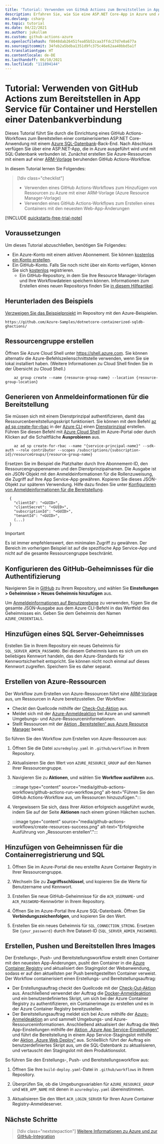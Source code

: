 ```yaml
---
title: 'Tutorial: Verwenden von GitHub Actions zum Bereitstellen in App Service für Container und Herstellen einer Datenbankverbindung'
description: Erfahren Sie, wie Sie eine ASP.NET Core-App in Azure und Azure SQL-Datenbank mit GitHub Actions bereitstellen.
ms.devlang: csharp
ms.topic: tutorial
ms.date: 04/22/2021
ms.author: jukullam
ms.custom: github-actions-azure
ms.openlocfilehash: f8048dab26451fea85b52caa3ffdc27d7e0a677a
ms.sourcegitcommit: 34feb2a5bdba1351d9fc375c46e62aa40bbd5a1f
ms.translationtype: HT
ms.contentlocale: de-DE
ms.lasthandoff: 06/10/2021
ms.locfileid: "111894144"
---
```

# <a name="tutorial-use-github-actions-to-deploy-to-app-service-for-containers-and-connect-to-a-database"></a>Tutorial: Verwenden von GitHub Actions zum Bereitstellen in App Service für Container und Herstellen einer Datenbankverbindung

Dieses Tutorial führt Sie durch die Einrichtung eines GitHub Actions-Workflows zum Bereitstellen einer containerisierten ASP.NET Core-Anwendung mit einem [Azure SQL-Datenbank](../azure-sql/database/sql-database-paas-overview.md)-Back-End. Nach Abschluss verfügen Sie über eine ASP.NET-App, die in Azure ausgeführt wird und mit SQL-Datenbank verbunden ist. Zunächst erstellen Sie Azure-Ressourcen mit einem auf einer [ARM-Vorlage](../azure-resource-manager/templates/overview.md) beruhenden GitHub Actions-Workflow.

In diesem Tutorial lernen Sie Folgendes:

> [!div class="checklist"]
>
> - Verwenden eines GitHub Actions-Workflows zum Hinzufügen von Ressourcen zu Azure mit einer ARM-Vorlage (Azure Resource Manager-Vorlage)
> - Verwenden eines GitHub Actions-Workflows zum Erstellen eines Containers mit den neuesten Web-App-Änderungen

[!INCLUDE [quickstarts-free-trial-note](../../includes/quickstarts-free-trial-note.md)]

## <a name="prerequisites"></a>Voraussetzungen

Um dieses Tutorial abzuschließen, benötigen Sie Folgendes:

- Ein Azure-Konto mit einem aktiven Abonnement. Sie können [kostenlos ein Konto erstellen](https://azure.microsoft.com/free/?WT.mc_id=A261C142F).
- Ein GitHub-Konto. Falls Sie noch nicht über ein Konto verfügen, können Sie sich [kostenlos](https://github.com/join) registrieren.
  - Ein GitHub-Repository, in dem Sie Ihre Resource Manager-Vorlagen und Ihre Workflowdateien speichern können. Informationen zum Erstellen eines neuen Repositorys finden Sie [in diesem Hilfeartikel](https://docs.github.com/en/github/creating-cloning-and-archiving-repositories/creating-a-new-repository).

## <a name="download-the-sample"></a>Herunterladen des Beispiels

[Verzweigen Sie das Beispielprojekt](https://github.com/Azure-Samples/dotnetcore-containerized-sqldb-ghactions/) im Repository mit den Azure-Beispielen.

```
https://github.com/Azure-Samples/dotnetcore-containerized-sqldb-ghactions/
```

## <a name="create-the-resource-group"></a>Ressourcengruppe erstellen

Öffnen Sie Azure Cloud Shell unter https://shell.azure.com. Sie können alternativ die Azure-Befehlszeilenschnittstelle verwenden, wenn Sie sie lokal installiert haben. (Weitere Informationen zu Cloud Shell finden Sie in der Übersicht zu Cloud Shell.)

```azurecli-interactive
    az group create --name {resource-group-name} --location {resource-group-location}
```

## <a name="generate-deployment-credentials"></a>Generieren von Anmeldeinformationen für die Bereitstellung

Sie müssen sich mit einem Dienstprinzipal authentifizieren, damit das Ressourcenbereitstellungsskript funktioniert. Sie können mit dem Befehl [az ad sp create-for-rbac](/cli/azure/ad/sp#az_ad_sp_create_for_rbac) in der [Azure CLI](/cli/azure/) einen [Dienstprinzipal](../active-directory/develop/app-objects-and-service-principals.md#service-principal-object) erstellen. Führen Sie diesen Befehl mit [Azure Cloud Shell](https://shell.azure.com/) im Azure-Portal oder durch Klicken auf die Schaltfläche **Ausprobieren** aus.

```azurecli-interactive
    az ad sp create-for-rbac --name "{service-principal-name}" --sdk-auth --role contributor --scopes /subscriptions/{subscription-id}/resourceGroups/{resource-group-name}
```

Ersetzen Sie im Beispiel die Platzhalter durch Ihre Abonnement-ID, den Ressourcengruppennamen und den Dienstprinzipalnamen. Die Ausgabe ist ein JSON-Objekt mit den Anmeldeinformationen für die Rollenzuweisung, die Zugriff auf Ihre App Service-App gewähren. Kopieren Sie dieses JSON-Objekt zur späteren Verwendung. Hilfe dazu finden Sie unter [Konfigurieren von Anmeldeinformationen für die Bereitstellung](https://github.com/Azure/login#configure-deployment-credentials).

```output
  {
    "clientId": "<GUID>",
    "clientSecret": "<GUID>",
    "subscriptionId": "<GUID>",
    "tenantId": "<GUID>",
    (...)
  }
```

> [!IMPORTANT]
> Es ist immer empfehlenswert, den minimalen Zugriff zu gewähren. Der Bereich im vorherigen Beispiel ist auf die spezifische App Service-App und nicht auf die gesamte Ressourcengruppe beschränkt.

## <a name="configure-the-github-secret-for-authentication"></a>Konfigurieren des GitHub-Geheimnisses für die Authentifizierung

Navigieren Sie in [GitHub](https://github.com/) zu Ihrem Repository, und wählen Sie **Einstellungen > Geheimnisse > Neues Geheimnis hinzufügen** aus.

Um [Anmeldeinformationen auf Benutzerebene](#generate-deployment-credentials) zu verwenden, fügen Sie die gesamte JSON-Ausgabe aus dem Azure CLI-Befehl in das Wertfeld des Geheimnisses ein. Geben Sie dem Geheimnis den Namen `AZURE_CREDENTIALS`.

## <a name="add-a-sql-server-secret"></a>Hinzufügen eines SQL Server-Geheimnisses

Erstellen Sie in Ihrem Repository ein neues Geheimnis für `SQL_SERVER_ADMIN_PASSWORD`. Bei diesem Geheimnis kann es sich um ein beliebiges Kennwort handeln, das den Azure-Standards für Kennwortsicherheit entspricht. Sie können nicht noch einmal auf dieses Kennwort zugreifen. Speichern Sie es daher separat.

## <a name="create-azure-resources"></a>Erstellen von Azure-Ressourcen

Der Workflow zum Erstellen von Azure-Ressourcen führt eine [ARM-Vorlage](../azure-resource-manager/templates/overview.md) aus, um Ressourcen in Azure bereitzustellen. Der Workflow:

- Checkt den Quellcode mithilfe der [Check-Out-Aktion](https://github.com/marketplace/actions/checkout) aus.
- Meldet sich mit der [Azure-Anmeldeaktion](https://github.com/marketplace/actions/azure-login) bei Azure an und sammelt Umgebungs- und Azure-Ressourceninformationen.
- Stellt Ressourcen mit der [Aktion „Bereitstellen“ aus Azure Resource Manager](https://github.com/marketplace/actions/deploy-azure-resource-manager-arm-template) bereit.

So führen Sie den Workflow zum Erstellen von Azure-Ressourcen aus:

1. Öffnen Sie die Datei `azuredeploy.yaml` in `.github/workflows` in Ihrem Repository.

1. Aktualisieren Sie den Wert von `AZURE_RESOURCE_GROUP` auf den Namen Ihrer Ressourcengruppe.

1. Navigieren Sie zu **Aktionen**, und wählen Sie **Workflow ausführen** aus.

   :::image type="content" source="media/github-actions-workflows/github-actions-run-workflow.png" alt-text="Führen Sie den GitHub Actions-Workflow aus, um Ressourcen hinzuzufügen.":::

1. Vergewissern Sie sich, dass Ihrer Aktion erfolgreich ausgeführt wurde, indem Sie auf der Seite **Aktionen** nach einem grünen Häkchen suchen.

   :::image type="content" source="media/github-actions-workflows/create-resources-success.png" alt-text="Erfolgreiche Ausführung von „Ressourcen erstellen“.":::

## <a name="add-container-registry-and-sql-secrets"></a>Hinzufügen von Geheimnissen für die Containerregistrierung und SQL

1. Öffnen Sie im Azure-Portal die neu erstellte Azure Container Registry in Ihrer Ressourcengruppe.

1. Wechseln Sie zu **Zugriffsschlüssel**, und kopieren Sie die Werte für Benutzername und Kennwort.

1. Erstellen Sie neue GitHub-Geheimnisse für die `ACR_USERNAME`- und `ACR_PASSWORD`-Kennwörter in Ihrem Repository.

1. Öffnen Sie im Azure-Portal Ihre Azure SQL-Datenbank. Öffnen Sie **Verbindungszeichenfolgen**, und kopieren Sie den Wert.

1. Erstellen Sie ein neues Geheimnis für `SQL_CONNECTION_STRING`. Ersetzen Sie `{your_password}` durch Ihre Dataset-ID (`SQL_SERVER_ADMIN_PASSWORD`).

## <a name="build-push-and-deploy-your-image"></a>Erstellen, Pushen und Bereitstellen Ihres Images

Der Erstellungs-, Push- und Bereitstellungsworkflow erstellt einen Container mit den neuesten App-Änderungen, pusht den Container in die [Azure Container Registry](../container-registry/index.yml) und aktualisiert den Stagingslot der Webanwendung, sodass er auf den aktuellsten per Push bereitgestellten Container verweist. Der Workflow containerisiert einen Erstellungs- und Bereitstellungsauftrag:

- Der Erstellungsauftrag checkt den Quellcode mit der [Check-Out-Aktion](https://github.com/marketplace/actions/checkout) aus. Anschließend verwendet der Auftrag die [Docker-Anmeldeaktion](https://github.com/marketplace/actions/docker-login) und ein benutzerdefiniertes Skript, um sich bei der Azure Container Registry zu authentifizieren, ein Containerimage zu erstellen und es in der Azure Container Registry bereitzustellen.
- Der Bereitstellungsauftrag meldet sich bei Azure mithilfe der [Azure-Anmeldeaktion](https://github.com/marketplace/actions/azure-login) an und sammelt Umgebungs- und Azure-Ressourceninformationen. Anschließend aktualisiert der Auftrag die Web App-Einstellungen mithilfe der [Aktion „Azure App Service-Einstellungen“](https://github.com/marketplace/actions/azure-app-service-settings) und führt die Bereitstellung in einem App Service-Stagingslot mithilfe der [Aktion „Azure Web Deploy“](https://github.com/marketplace/actions/azure-webapp) aus. Schließlich führt der Auftrag ein benutzerdefiniertes Skript aus, um die SQL-Datenbank zu aktualisieren, und vertauscht den Stagingslot mit dem Produktionsslot.

So führen Sie den Erstellungs-, Push- und Bereitstellungsworkflow aus:

1. Öffnen Sie Ihre `build-deploy.yaml`-Datei in `.github/workflows` in Ihrem Repository.

1. Überprüfen Sie, ob die Umgebungsvariablen für `AZURE_RESOURCE_GROUP` und `WEB_APP_NAME` mit denen in `azuredeploy.yaml` übereinstimmen.

1. Aktualisieren Sie den Wert `ACR_LOGIN_SERVER` für Ihren Azure Container Registry-Anmeldeserver.

## <a name="next-steps"></a>Nächste Schritte

> [!div class="nextstepaction"]
> [Weitere Informationen zu Azure und zur GitHub-Integration](/azure/developer/github/)